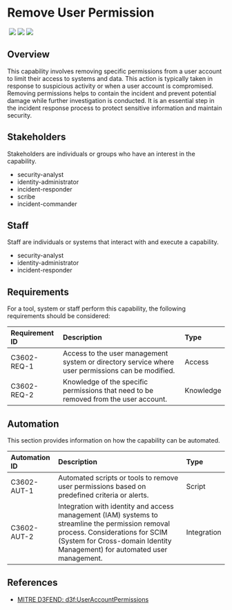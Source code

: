 # Remove User Permission
&nbsp;![](https://img.shields.io/badge/ID-C3602-blue)&nbsp;![](https://img.shields.io/badge/Phase-Containment_%28P0003%29-blue)&nbsp;![](https://img.shields.io/badge/Category-Identity-blue)
## Overview
This capability involves removing specific permissions from a user account to limit their access to systems and data. This action is typically taken in response to suspicious activity or when a user account is compromised. Removing permissions helps to contain the incident and prevent potential damage while further investigation is conducted. It is an essential step in the incident response process to protect sensitive information and maintain security.

## Stakeholders
Stakeholders are individuals or groups who have an interest in the capability.

- security-analyst
- identity-administrator
- incident-responder
- scribe
- incident-commander

## Staff
Staff are individuals or systems that interact with and execute a capability.

- security-analyst
- identity-administrator
- incident-responder

## Requirements
For a tool, system or staff perform this capability, the following requirements should be considered:

| Requirement ID | Description | Type |
| :--- | :--- | :--- |
| C3602-REQ-1 | Access to the user management system or directory service where user permissions can be modified. | Access|
| C3602-REQ-2 | Knowledge of the specific permissions that need to be removed from the user account. | Knowledge|

## Automation
This section provides information on how the capability can be automated.

| Automation ID | Description | Type |
| :--- | :--- | :--- |
| C3602-AUT-1 | Automated scripts or tools to remove user permissions based on predefined criteria or alerts. | Script |
| C3602-AUT-2 | Integration with identity and access management (IAM) systems to streamline the permission removal process.  Considerations for SCIM (System for Cross-domain Identity Management) for automated user management. | Integration |

## References

- [MITRE D3FEND: d3f:UserAccountPermissions](https://d3fend.mitre.org/technique/d3f:UserAccountPermissions/)
